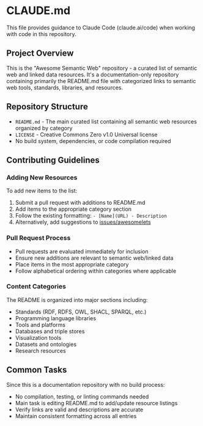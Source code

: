 # CLAUDE.md

This file provides guidance to Claude Code (claude.ai/code) when working with code in this repository.

## Project Overview

This is the "Awesome Semantic Web" repository - a curated list of semantic web and linked data resources. It's a documentation-only repository containing primarily the README.md file with categorized links to semantic web tools, standards, libraries, and resources.

## Repository Structure

- `README.md` - The main curated list containing all semantic web resources organized by category
- `LICENSE` - Creative Commons Zero v1.0 Universal license
- No build system, dependencies, or code compilation required

## Contributing Guidelines

### Adding New Resources

To add new items to the list:
1. Submit a pull request with additions to README.md
2. Add items to the appropriate category section
3. Follow the existing formatting: `- [Name](URL) - Description`
4. Alternatively, add suggestions to [issues/awesomelets](https://github.com/semantalytics/awesome-semantic-web/issues/81)

### Pull Request Process

- Pull requests are evaluated immediately for inclusion
- Ensure new additions are relevant to semantic web/linked data
- Place items in the most appropriate category
- Follow alphabetical ordering within categories where applicable

### Content Categories

The README is organized into major sections including:
- Standards (RDF, RDFS, OWL, SHACL, SPARQL, etc.)
- Programming language libraries
- Tools and platforms
- Databases and triple stores
- Visualization tools
- Datasets and ontologies
- Research resources

## Common Tasks

Since this is a documentation repository with no build process:
- No compilation, testing, or linting commands needed
- Main task is editing README.md to add/update resource listings
- Verify links are valid and descriptions are accurate
- Maintain consistent formatting across all entries